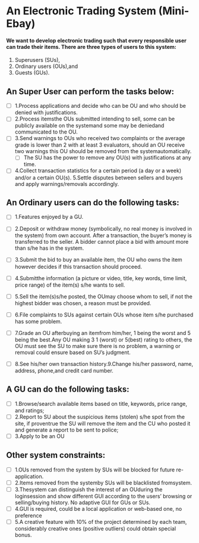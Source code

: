 # An Electronic Trading System (Mini-Ebay)
#### We want to develop electronic trading such that every responsible user can trade their items. There are three types of users to this system: 
1. Superusers (SUs), 
2. Ordinary users (OUs),and 
3. Guests (GUs).

## An Super User can perform the tasks below:

- [ ] 1.Process applications and decide who can be OU and who should be denied with justifications.
- [ ] 2.Process itemsthe OUs submitted intending to sell, some can be publicly available on the systemand some may be deniedand communicated to the OU.
- [ ] 3.Send warnings to OUs who received two complaints or the average grade is lower than 2 with at least 3 evaluators, should an OU receive two warnings this OU should be removed from the systemautomatically.
  - [ ] The SU has the power to remove any OU(s) with justifications at any time.
- [ ] 4.Collect transaction statistics for a certain period (a day or a week) and/or a certain OU(s). 5.Settle disputes between sellers and buyers and apply warnings/removals accordingly.

## An Ordinary users can do the following tasks:
- [ ] 1.Features enjoyed by a GU.
- [ ] 2.Deposit or withdraw money (symbolically, no real money is involved in the system) from own account. After a transaction, the buyer’s money is transferred to the seller. A bidder cannot place a bid with amount more than s/he has in the system.
- [ ] 3.Submit the bid to buy an available item, the OU who owns the item however decides if this transaction should proceed.
- [ ] 4.Submitthe information (a picture or video, title, key words, time limit, price range) of the item(s) s/he wants to sell. 
- [ ] 5.Sell the item(s)s/he posted, the OUmay choose whom to sell, if not the highest bidder was chosen, a reason must be provided.
- [ ] 6.File complaints to SUs against certain OUs whose item s/he purchased has some problem.
- [ ] 7.Grade an OU afterbuying an itemfrom him/her, 1 being the worst and 5 being the best.Any OU making 3 1 (worst) or 5(best) rating to others, the OU must see the SU to make sure there is no problem, a warning or removal could ensure based on SU’s judgment.
- [ ] 8.See his/her own transaction history.9.Change his/her password, name, address, phone,and credit card number.


## A GU can do the following tasks:
- [ ] 1.Browse/search available items based on title, keywords, price range, and ratings; 
- [ ] 2.Report to SU about the suspicious items (stolen) s/he spot from the site, if proventrue the SU will remove the item and the CU who posted it and generate a report to be sent to police;
- [ ] 3.Apply to be an OU

## Other system constraints:

- [ ] 1.OUs removed from the system by SUs will be blocked for future re-application.
- [ ] 2.Items removed from the systemby SUs will be blacklisted fromsystem.
- [ ] 3.Thesystem can distinguish the interest of an OUduring the loginsession and show different GUI according to the users’ browsing or selling/buying history. No adaptive GUI for GUs or SUs.
- [ ] 4.GUI is required, could be a local application or web-based one, no preference
- [ ] 5.A creative feature with 10% of the project determined by each team, considerably creative ones (positive outliers) could obtain special bonus.
